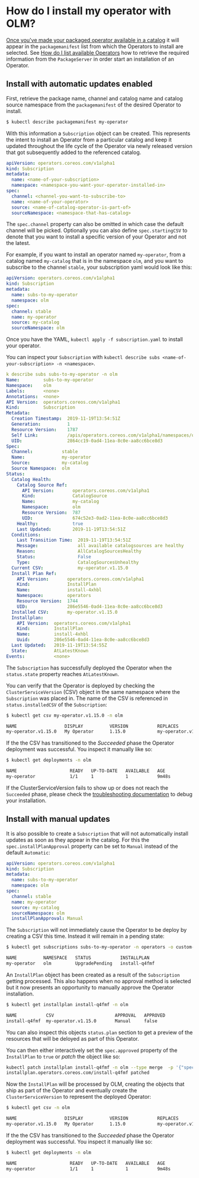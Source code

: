 # How do I install my operator with OLM?

[Once you've made your packaged operator available in a catalog](./how-do-i-package-my-operator-for-olm) it will appear in the `packagemanifest` list from which the Operators to install are selected. See [How do I list available Operators](./list-available-operators.md#information-relevant-for-installation) how to retrieve the required information from the `PackageServer` in order start an installation of an Operator.

## Install with automatic updates enabled

First, retrieve the package name, channel and catalog name and catalog source namespace from the `packagemanifest` of the desired Operator to install.

```bash
$ kubectl describe packagemanifest my-operator
```

 With this information a `Subscription` object can be created. This represents the intent to install an Operator from a particular catalog and keep it updated throughout the life cycle of the Operator via newly released version that got subsequently added to the referenced catalog.

```yaml
apiVersion: operators.coreos.com/v1alpha1
kind: Subscription
metadata:
  name: <name-of-your-subscription>
  namespace: <namespace-you-want-your-operator-installed-in>
spec:
  channel: <channel-you-want-to-subscribe-to>
  name: <name-of-your-operator>
  source: <name-of-catalog-operator-is-part-of>
  sourceNamespace: <namespace-that-has-catalog>
 ```

The `spec.channel` property can also be omitted in which case the default channel will be picked. Optionally you can also define `spec.startingCSV` to denote that you want to install a specific version of your Operator and not the latest.

For example, if you want to install an operator named `my-operator`, from a catalog named `my-catalog` that is in the namespace `olm`, and you want to subscribe to the channel `stable`, your subscription yaml would look like this:

```yaml
apiVersion: operators.coreos.com/v1alpha1
kind: Subscription
metadata:
  name: subs-to-my-operator
  namespace: olm
spec:
  channel: stable
  name: my-operator
  source: my-catalog
  sourceNamespace: olm
 ``` 

Once you have the YAML, `kubectl apply -f subscription.yaml` to install your operator. 

You can inspect your `Subscription` with `kubectl describe subs <name-of-your-subscription> -n <namespace>`.

```yaml
k describe subs subs-to-my-operator -n olm 
Name:         subs-to-my-operator
Namespace:    olm
Labels:       <none>
Annotations:  <none>
API Version:  operators.coreos.com/v1alpha1
Kind:         Subscription
Metadata:
  Creation Timestamp:  2019-11-19T13:54:51Z
  Generation:          1
  Resource Version:    1787
  Self Link:           /apis/operators.coreos.com/v1alpha1/namespaces/operators/subscriptions/subs-to-my-operator
  UID:                 2864cc19-0ad4-11ea-8c0e-aa8cc6bce8d3
Spec:
  Channel:           stable
  Name:              my-operator
  Source:            my-catalog
  Source Namespace:  olm
Status:
  Catalog Health:
    Catalog Source Ref:
      API Version:       operators.coreos.com/v1alpha1
      Kind:              CatalogSource
      Name:              my-catalog
      Namespace:         olm
      Resource Version:  787
      UID:               674c52e3-0ad2-11ea-8c0e-aa8cc6bce8d3
    Healthy:             true
    Last Updated:        2019-11-19T13:54:51Z
  Conditions:
    Last Transition Time:  2019-11-19T13:54:51Z
    Message:               all available catalogsources are healthy
    Reason:                AllCatalogSourcesHealthy
    Status:                False
    Type:                  CatalogSourcesUnhealthy
  Current CSV:             my-operator.v1.15.0
  Install Plan Ref:
    API Version:       operators.coreos.com/v1alpha1
    Kind:              InstallPlan
    Name:              install-4xhbl
    Namespace:         operators
    Resource Version:  1744
    UID:               286e5546-0ad4-11ea-8c0e-aa8cc6bce8d3
  Installed CSV:       my-operator.v1.15.0
  Installplan:
    API Version:  operators.coreos.com/v1alpha1
    Kind:         InstallPlan
    Name:         install-4xhbl
    Uuid:         286e5546-0ad4-11ea-8c0e-aa8cc6bce8d3
  Last Updated:   2019-11-19T13:54:55Z
  State:          AtLatestKnown
Events:           <none>
```

The `Subscription` has successfully deployed the Operator when the `status.state` property reaches `AtLatestKnown`.

You can verify that the Operator is deployed by checking the `ClusterServiceVersion` (CSV) object in the same namespace where the `Subscription` was placed in. The name of the CSV is referenced in `status.installedCSV` of the `Subscription`:

```bash
$ kubectl get csv my-operator.v1.15.0 -n olm

NAME                  DISPLAY          VERSION           REPLACES              PHASE
my-operator.v1.15.0   My Operator      1.15.0            my-operator.v1.14.0   Succeeded
```

If the the CSV has transitioned to the _Succeeded_ phase the Operator deployment was successful. You inspect it manually like so:

```bash
$ kubectl get deployments -n olm

NAME                    READY   UP-TO-DATE   AVAILABLE   AGE
my-operator             1/1     1            1           9m48s
```

If the ClusterServiceVersion fails to show up or does not reach the `Succeeded` phase, please check the [troubleshooting documentation](https://) to debug your installation.

## Install with manual updates

It is also possible to create a `Subscription` that will not automatically install updates as soon as they appear in the catalog. For this the `spec.installPlanApproval` property can be set to `Manual` instead of the default `Automatic`:

```yaml
apiVersion: operators.coreos.com/v1alpha1
kind: Subscription
metadata:
  name: subs-to-my-operator
  namespace: olm
spec:
  channel: stable
  name: my-operator
  source: my-catalog
  sourceNamespace: olm
  installPlanApproval: Manual
```

The `Subscription` will not immediately cause the Operator to be deploy by creating a CSV this time. Instead it will remain in a pending state:

```bash
$ kubectl get subscriptions subs-to-my-operator -n operators -o custom-columns=NAME:.metadata.name,NAMESPACE:.metadata.namespace,STATUS:.status.state,INSTALLPLAN:.status.installPlanRef.name

NAME          NAMESPACE   STATUS           INSTALLPLAN
my-operator   olm         UpgradePending   install-q4fmf
```

An `InstallPlan` object has been created as a result of the `Subscription` getting processed. This also happens when no approval method is selected but it now presents an opportunity to manually approve the Operator installation.

```bash
$ kubectl get installplan install-q4fmf -n olm

NAME           CSV                       APPROVAL   APPROVED
install-q4fmf  my-operator.v1.15.0       Manual     false
```

You can also inspect this objects `status.plan` section to get a preview of the resources that will be deloyed as part of this Operator.

You can then either interactively set the `spec.approved` property of the `InstallPlan` to `true` or _patch_ the object like so:

```bash
kubectl patch installplan install-q4fmf -n olm --type merge  -p '{"spec":{"approved":true}}'
installplan.operators.coreos.com/install-q4fmf patched
```

Now the `InstallPlan` will be processed by OLM, creating the objects that ship as part of the Operator and eventually create the `ClusterServiceVersion` to represent the deployed Operator:

```bash
$ kubectl get csv -n olm

NAME                  DISPLAY          VERSION           REPLACES              PHASE
my-operator.v1.15.0   My Operator      1.15.0            my-operator.v1.14.0   Succeeded
```

If the the CSV has transitioned to the  _Succeeded_ phase the Operator deployment was successful. You inspect it manually like so:

```bash
$ kubectl get deployments -n olm

NAME                    READY   UP-TO-DATE   AVAILABLE   AGE
my-operator             1/1     1            1           9m48s
```